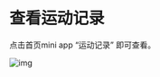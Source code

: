 # 查看运动记录

点击首页mini app “运动记录” 即可查看。

![img](http://images.qicheke.com/FtGC17gUCZKKeJqwc0JMQ07KiIFw ':size=30%')